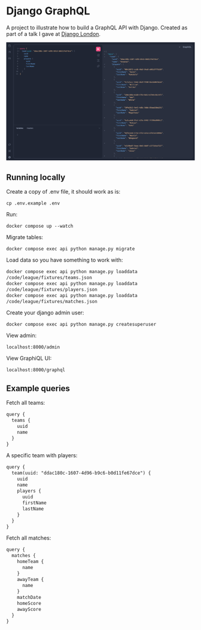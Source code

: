 # Django GraphQL

A project to illustrate how to build a GraphQL API with Django. Created as part
of a talk I gave at [Django London](https://www.meetup.com/djangolondon/).

![graphiql screenshot](graphiql.png)

## Running locally

Create a copy of .env file, it should work as is:

```
cp .env.example .env
```

Run:

```
docker compose up --watch
```

Migrate tables:

```
docker compose exec api python manage.py migrate
```

Load data so you have something to work with:

```
docker compose exec api python manage.py loaddata /code/league/fixtures/teams.json
docker compose exec api python manage.py loaddata /code/league/fixtures/players.json
docker compose exec api python manage.py loaddata /code/league/fixtures/matches.json
```

Create your django admin user:

```
docker compose exec api python manage.py createsuperuser
```

View admin:

```
localhost:8000/admin
```

View GraphiQL UI:

```
localhost:8000/graphql
```

## Example queries

Fetch all teams:

```
query {
  teams {
    uuid
    name
  }
}
```

A specific team with players:

```
query {
  team(uuid: "ddac180c-1607-4d96-b9c6-b0d11fe67dce") {
    uuid
    name
    players {
      uuid
      firstName
      lastName
    }
  }
}
```

Fetch all matches:

```
query {
  matches {
    homeTeam {
      name
    }
    awayTeam {
      name
    }
    matchDate
    homeScore
    awayScore
  }
}
```
